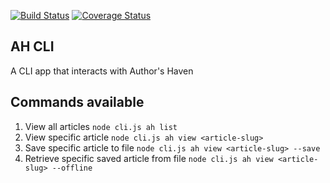 [![Build Status](https://travis-ci.org/Tevinthuku/Authors-haven-cli.svg?branch=develop)](https://travis-ci.org/Tevinthuku/Authors-haven-cli)
[![Coverage Status](https://coveralls.io/repos/github/Tevinthuku/Authors-haven-cli/badge.svg?branch=develop)](https://coveralls.io/github/Tevinthuku/Authors-haven-cli?branch=develop)
## AH CLI
A CLI app that interacts with Author's Haven

## Commands available

1. View all articles `node cli.js ah list`
2. View specific article `node cli.js ah view <article-slug>`
3. Save specific article to file `node cli.js ah view <article-slug> --save`
4. Retrieve specific saved article from file `node cli.js ah view <article-slug> --offline`